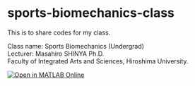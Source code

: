 # sports-biomechanics-class

This is to share codes for my class.

Class name: Sports Biomechanics (Undergrad)  
Lecturer: Masahiro SHINYA Ph.D.  
Faculty of Integrated Arts and Sciences, Hiroshima University.  

[![Open in MATLAB Online](https://www.mathworks.com/images/responsive/global/open-in-matlab-online.svg)](https://matlab.mathworks.com/open/github/v1?repo=masahiroshinya/sports-biomechanics-class)


